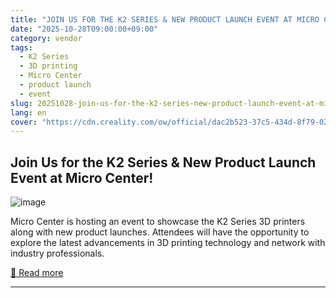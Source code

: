 ```yaml
---
title: "JOIN US FOR THE K2 SERIES & NEW PRODUCT LAUNCH EVENT AT MICRO CENTER!"
date: "2025-10-28T09:00:00+09:00"
category: vendor
tags:
  - K2 Series
  - 3D printing
  - Micro Center
  - product launch
  - event
slug: 20251028-join-us-for-the-k2-series-new-product-launch-event-at-micro-center
lang: en
cover: "https://cdn.creality.com/ow/official/dac2b523-37c5-434d-8f79-02513b45f9c6.png"
---
```


## Join Us for the K2 Series & New Product Launch Event at Micro Center!
![image](https://cdn.creality.com/ow/official/dac2b523-37c5-434d-8f79-02513b45f9c6.png)

Micro Center is hosting an event to showcase the K2 Series 3D printers along with new product launches. Attendees will have the opportunity to explore the latest advancements in 3D printing technology and network with industry professionals.

[🔗 Read more](https://www.creality.com/blog/k2-series-new-product-launch-event)

---